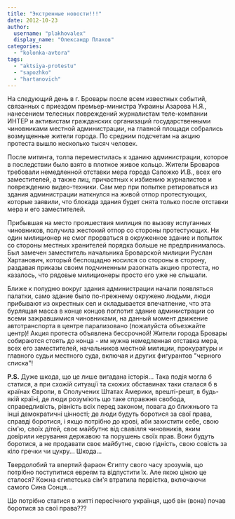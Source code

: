```yaml
---
title: "Экстренные новости!!!"
date: 2012-10-23
author: 
  username: "plakhovalex"
  display_name: "Олександр Плахов"
categories: 
  - "kolonka-avtora"
tags: 
  - "aktsiya-protestu"
  - "sapozhko"
  - "hartanovich"
---
```


На следующий день в г. Бровары после всем известных событий, связанных с приездом премьер-министра Украины Азарова Н.Я., нанесением телесных повреждений журналистам теле-компании ИНТЕР и активистам гражданских организаций государственными чиновниками местной администрации, на главной площади собрались возмущенные жители города. По средним подсчетам на акцию протеста вышло несколько тысяч человек.

После митинга, толпа переместилась к зданию администрации, которое в последствии было взято в плотное живое кольцо. Жители Броваров требовали немедленной отставки мера города Сапожко И.В., всех его заместителей, а также лиц, причастных к избиению журналистов и повреждению видео-техники. Сам мер при попытке ретироваться из здания администрации наткнулся на живой отпор протестующих, которые заявили, что блокада здания будет снята только после отставки мера и его заместителей.

Прибывшая на место проишествия милиция по вызову испуганных чиновников, получила жестокий отпор со стороны протестующих. Ни один милиционер не смог прорваться в окруженное здание и попыток со стороны местных хранителей порядка больше не предпринималось. Был замечен заместитель начальника Броварской милиции Руслан Хартанович, который беспощадно носился со стороны в сторону, раздавая приказы своим подчиненным разогнать акцию протеста, но казалось, что рядовые милиционеры просто его уже не слышали.

Ближе к полудню вокруг здания администрации начали появляться палатки, само здание было по-прежнему окружено людьми, люди прибывают из окрестных сел и складывается впечатление, что эта бурлящая масса в конце концов поглотит здание администрации со всеми зажравшимися чиновниками, на данный момент движение автотранспорта в центре парализовано (пожалуйста объезжайте центр)! Акция протеста объявлена бессрочной! Жители города Бровары собираются стоять до конца - им нужна немедленная отставка мера, всех его заместителей, начальников местной милиции, прокуратуры и главного судьи местного суда, включая и других фигурантов "черного списка"!

**P.S.** Дуже шкода, що це лише вигадана історія... Така подія могла б статися, а при схожій ситуації та схожих обставинах таки сталася б в країнах Європи, в Сполучених Штатах Америки, врешті-решт, в будь-якій країні, де люди розуміють що таке справжня свобода, справедливість, рівність всіх перед законом, повага до ближнього та інші демократичні цінності; де люди будуть боротися за свої права, справді боротися, і якщо потрібно до крові, аби захистити себе, свою сім'ю, своїх дітей, своє майбутнє від свавілля чиновників, яким довірили керування державою та порушень своїх прав. Вони будуть боротися, а не продавати своє майбутнє, свою гідність, свою совість за кіло гречки чи цукру... Шкода...

Твердолобий та впертий фараон Єгипту свого часу зрозумів, що потрібно поступитися евреям та відпустити їх. Але якою ціною це сталося? Кожна єгипетська сім'я втратила первістка, включаючи самого Сина Сонця...

Що потрібно статися в житті пересічного українця, щоб він (вона) почав боротися за свої права???
